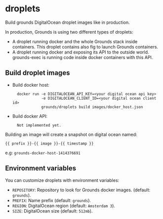 # droplets

Build grounds DigitalOcean droplet images like in production.

In production, Grounds is using two different types of droplets:

* A droplet running docker and the whole Grounds stack inside containers.
This droplet contains also fig to launch Grounds containers.
* A droplet running docker and exposing its API to the outside world. grounds-exec
is running code inside docker containers with this API.

## Build droplet images

* Build docker host:

        docker run -e DIGITALOCEAN_API_KEY=<your digital ocean api key>
                   -e DIGITALOCEAN_CLIENT_ID=<your digital ocean client id>
                   grounds/droplets build images/docker_host.json

* Build docker API:

        Not implemented yet.

Building an image will create a snapshot on digital ocean named:

    {{ prefix }}-{{ image }}-{{ timestamp }}

e.g: `grounds-docker-host-1414376691`

## Environment variables

You can customize droplets with environment variables:

* `REPOSITORY`: Repository to look for Grounds docker images. (default: `grounds`).
* `PREFIX`: Name prefix (default: `grounds`).
* `REGION`: DigitalOcean region (default: `Amsterdam 3`).
* `SIZE`: DigitalOcean size (default: `512mb`).


